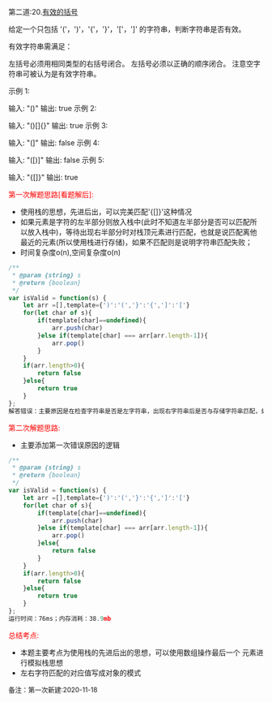 第二道:20.[有效的括号](https://leetcode-cn.com/problems/valid-parentheses) 

给定一个只包括 '('，')'，'{'，'}'，'['，']' 的字符串，判断字符串是否有效。

有效字符串需满足：

左括号必须用相同类型的右括号闭合。
左括号必须以正确的顺序闭合。
注意空字符串可被认为是有效字符串。

示例 1:

输入: "()"
输出: true
示例 2:

输入: "()[]{}"
输出: true
示例 3:

输入: "(]"
输出: false
示例 4:

输入: "([)]"
输出: false
示例 5:

输入: "{[]}"
输出: true

<font color="red">第一次解题思路[看题解后]:</font>

- 使用栈的思想，先进后出，可以完美匹配'{[]}'这种情况
- 如果元素是字符的左半部分则放入栈中(此时不知道左半部分是否可以匹配所以放入栈中)，等待出现右半部分时对栈顶元素进行匹配，也就是说匹配离他最近的元素(所以使用栈进行存储)，如果不匹配则是说明字符串匹配失败；
- 时间复杂度o(n),空间复杂度o(n)

```javascript
/**
 * @param {string} s
 * @return {boolean}
 */
var isValid = function(s) {
    let arr =[],template={')':'(','}':'{',']':'['}
    for(let char of s){
        if(template[char]==undefined){
            arr.push(char)
        }else if(template[char] === arr[arr.length-1]){
            arr.pop()
        }
    }
    if(arr.length>0){
        return false
    }else{
        return true
    }
};
解答错误：主要原因是在检查字符串是否是左字符串，出现右字符串后是否与存储字符串匹配，如果不匹配则直接返回false，此时没有返回false
```

<font color="red">第二次解题思路:</font>

- 主要添加第一次错误原因的逻辑

```javascript
/**
 * @param {string} s
 * @return {boolean}
 */
var isValid = function(s) {
    let arr =[],template={')':'(','}':'{',']':'['}
    for(let char of s){
        if(template[char]==undefined){
            arr.push(char)
        }else if(template[char] === arr[arr.length-1]){
            arr.pop()
        }else{
            return false
        }
    }
    if(arr.length>0){
        return false
    }else{
        return true
    }
};
运行时间：76ms；内存消耗：38.9mb
```

<font color="red">总结考点:</font>

- 本题主要考点为使用栈的先进后出的思想，可以使用数组操作最后一个 元素进行模拟栈思想
- 左右字符匹配的对应值写成对象的模式

<font size="2">备注：第一次新建:2020-11-18</font>